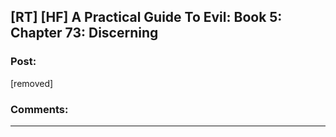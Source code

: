 ## [RT] [HF] A Practical Guide To Evil: Book 5: Chapter 73: Discerning

### Post:

[removed]

### Comments:

---

